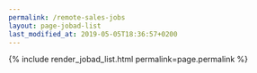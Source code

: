 ```yaml
---
permalink: /remote-sales-jobs
layout: page-jobad-list
last_modified_at: 2019-05-05T18:36:57+0200
---
```

{% include render_jobad_list.html permalink=page.permalink %}
